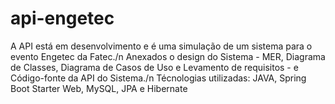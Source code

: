 # api-engetec
A API está em desenvolvimento e é uma simulação de um sistema para o evento Engetec da Fatec./n
Anexados o design do Sistema - MER, Diagrama de Classes, Diagrama de Casos de Uso e Levamento de requisitos - e Código-fonte da API do Sistema./n
Técnologias utilizadas: JAVA, Spring Boot Starter Web, MySQL, JPA e Hibernate
